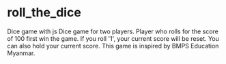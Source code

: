 # roll_the_dice
Dice game with js
Dice game for two players. 
Player who rolls for the score of 100 first win the game. If you roll '1', your current score will be reset. You can also hold your current score. This game is inspired by BMPS Education Myanmar. 
